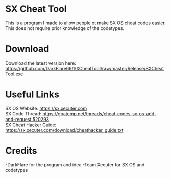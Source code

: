 # SX Cheat Tool
This is a program I made to allow people ot make SX OS cheat codes easier. This does not require prior knowledge of the codetypes.

# Download
Download the latest version here: https://github.com/DarkFlare69/SXCheatTool/raw/master/Release/SXCheatTool.exe

# Useful Links
SX OS Website: https://sx.xecuter.com<br/>
SX Code Thread: https://gbatemp.net/threads/cheat-codes-sx-os-add-and-request.520293<br/>
SX Cheat Hacker Guide: https://sx.xecuter.com/download/cheathacker_guide.txt<br/>

# Credits
-DarkFlare for the program and idea
-Team Xecuter for SX OS and codetypes
